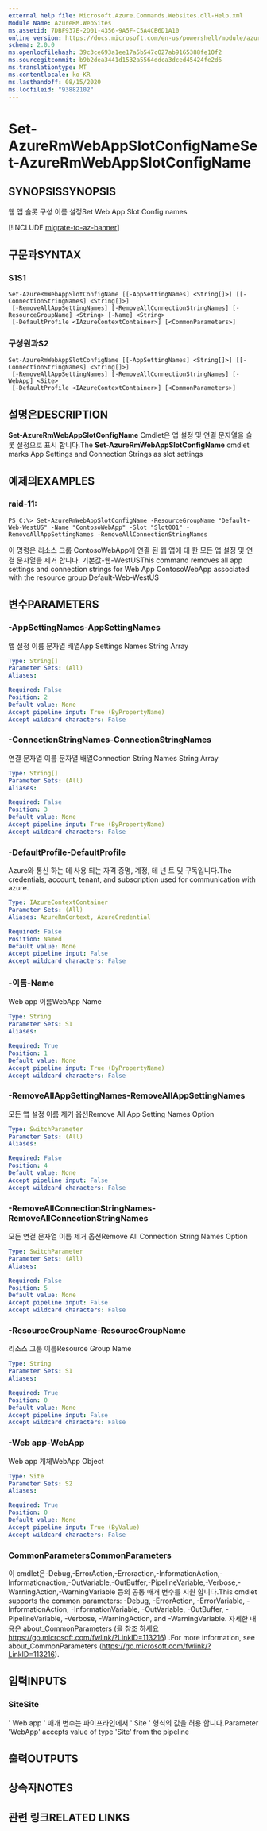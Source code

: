 ```yaml
---
external help file: Microsoft.Azure.Commands.Websites.dll-Help.xml
Module Name: AzureRM.WebSites
ms.assetid: 7DBF937E-2D01-4356-9A5F-C5A4CB6D1A10
online version: https://docs.microsoft.com/en-us/powershell/module/azurerm.websites/set-azurermwebappslotconfigname
schema: 2.0.0
ms.openlocfilehash: 39c3ce693a1ee17a5b547c027ab9165388fe10f2
ms.sourcegitcommit: b9b2dea3441d1532a5564ddca3dced45424fe2d6
ms.translationtype: MT
ms.contentlocale: ko-KR
ms.lasthandoff: 08/15/2020
ms.locfileid: "93882102"
---
```

# <span data-ttu-id="cfc0b-101">Set-AzureRmWebAppSlotConfigName</span><span class="sxs-lookup"><span data-stu-id="cfc0b-101">Set-AzureRmWebAppSlotConfigName</span></span>

## <span data-ttu-id="cfc0b-102">SYNOPSIS</span><span class="sxs-lookup"><span data-stu-id="cfc0b-102">SYNOPSIS</span></span>
<span data-ttu-id="cfc0b-103">웹 앱 슬롯 구성 이름 설정</span><span class="sxs-lookup"><span data-stu-id="cfc0b-103">Set Web App Slot Config names</span></span>

[!INCLUDE [migrate-to-az-banner](../../includes/migrate-to-az-banner.md)]

## <span data-ttu-id="cfc0b-104">구문과</span><span class="sxs-lookup"><span data-stu-id="cfc0b-104">SYNTAX</span></span>

### <span data-ttu-id="cfc0b-105">S1</span><span class="sxs-lookup"><span data-stu-id="cfc0b-105">S1</span></span>
```
Set-AzureRmWebAppSlotConfigName [[-AppSettingNames] <String[]>] [[-ConnectionStringNames] <String[]>]
 [-RemoveAllAppSettingNames] [-RemoveAllConnectionStringNames] [-ResourceGroupName] <String> [-Name] <String>
 [-DefaultProfile <IAzureContextContainer>] [<CommonParameters>]
```

### <span data-ttu-id="cfc0b-106">구성원과</span><span class="sxs-lookup"><span data-stu-id="cfc0b-106">S2</span></span>
```
Set-AzureRmWebAppSlotConfigName [[-AppSettingNames] <String[]>] [[-ConnectionStringNames] <String[]>]
 [-RemoveAllAppSettingNames] [-RemoveAllConnectionStringNames] [-WebApp] <Site>
 [-DefaultProfile <IAzureContextContainer>] [<CommonParameters>]
```

## <span data-ttu-id="cfc0b-107">설명은</span><span class="sxs-lookup"><span data-stu-id="cfc0b-107">DESCRIPTION</span></span>
<span data-ttu-id="cfc0b-108">**Set-AzureRmWebAppSlotConfigName** Cmdlet은 앱 설정 및 연결 문자열을 슬롯 설정으로 표시 합니다.</span><span class="sxs-lookup"><span data-stu-id="cfc0b-108">The **Set-AzureRmWebAppSlotConfigName** cmdlet marks App Settings and Connection Strings as slot settings</span></span>

## <span data-ttu-id="cfc0b-109">예제의</span><span class="sxs-lookup"><span data-stu-id="cfc0b-109">EXAMPLES</span></span>

### <span data-ttu-id="cfc0b-110">raid-1</span><span class="sxs-lookup"><span data-stu-id="cfc0b-110">1:</span></span>
```
PS C:\> Set-AzureRmWebAppSlotConfigName -ResourceGroupName "Default-Web-WestUS" -Name "ContosoWebApp" -Slot "Slot001" -RemoveAllAppSettingNames -RemoveAllConnectionStringNames
```

<span data-ttu-id="cfc0b-111">이 명령은 리소스 그룹 ContosoWebApp에 연결 된 웹 앱에 대 한 모든 앱 설정 및 연결 문자열을 제거 합니다. 기본값-웹-WestUS</span><span class="sxs-lookup"><span data-stu-id="cfc0b-111">This command removes all app settings and connection strings for Web App ContosoWebApp associated with the resource group Default-Web-WestUS</span></span>

## <span data-ttu-id="cfc0b-112">변수</span><span class="sxs-lookup"><span data-stu-id="cfc0b-112">PARAMETERS</span></span>

### <span data-ttu-id="cfc0b-113">-AppSettingNames</span><span class="sxs-lookup"><span data-stu-id="cfc0b-113">-AppSettingNames</span></span>
<span data-ttu-id="cfc0b-114">앱 설정 이름 문자열 배열</span><span class="sxs-lookup"><span data-stu-id="cfc0b-114">App Settings Names String Array</span></span>

```yaml
Type: String[]
Parameter Sets: (All)
Aliases: 

Required: False
Position: 2
Default value: None
Accept pipeline input: True (ByPropertyName)
Accept wildcard characters: False
```

### <span data-ttu-id="cfc0b-115">-ConnectionStringNames</span><span class="sxs-lookup"><span data-stu-id="cfc0b-115">-ConnectionStringNames</span></span>
<span data-ttu-id="cfc0b-116">연결 문자열 이름 문자열 배열</span><span class="sxs-lookup"><span data-stu-id="cfc0b-116">Connection String Names String Array</span></span>

```yaml
Type: String[]
Parameter Sets: (All)
Aliases: 

Required: False
Position: 3
Default value: None
Accept pipeline input: True (ByPropertyName)
Accept wildcard characters: False
```

### <span data-ttu-id="cfc0b-117">-DefaultProfile</span><span class="sxs-lookup"><span data-stu-id="cfc0b-117">-DefaultProfile</span></span>
<span data-ttu-id="cfc0b-118">Azure와 통신 하는 데 사용 되는 자격 증명, 계정, 테 넌 트 및 구독입니다.</span><span class="sxs-lookup"><span data-stu-id="cfc0b-118">The credentials, account, tenant, and subscription used for communication with azure.</span></span>

```yaml
Type: IAzureContextContainer
Parameter Sets: (All)
Aliases: AzureRmContext, AzureCredential

Required: False
Position: Named
Default value: None
Accept pipeline input: False
Accept wildcard characters: False
```

### <span data-ttu-id="cfc0b-119">-이름</span><span class="sxs-lookup"><span data-stu-id="cfc0b-119">-Name</span></span>
<span data-ttu-id="cfc0b-120">Web app 이름</span><span class="sxs-lookup"><span data-stu-id="cfc0b-120">WebApp Name</span></span>

```yaml
Type: String
Parameter Sets: S1
Aliases: 

Required: True
Position: 1
Default value: None
Accept pipeline input: True (ByPropertyName)
Accept wildcard characters: False
```

### <span data-ttu-id="cfc0b-121">-RemoveAllAppSettingNames</span><span class="sxs-lookup"><span data-stu-id="cfc0b-121">-RemoveAllAppSettingNames</span></span>
<span data-ttu-id="cfc0b-122">모든 앱 설정 이름 제거 옵션</span><span class="sxs-lookup"><span data-stu-id="cfc0b-122">Remove All App Setting Names Option</span></span>

```yaml
Type: SwitchParameter
Parameter Sets: (All)
Aliases: 

Required: False
Position: 4
Default value: None
Accept pipeline input: False
Accept wildcard characters: False
```

### <span data-ttu-id="cfc0b-123">-RemoveAllConnectionStringNames</span><span class="sxs-lookup"><span data-stu-id="cfc0b-123">-RemoveAllConnectionStringNames</span></span>
<span data-ttu-id="cfc0b-124">모든 연결 문자열 이름 제거 옵션</span><span class="sxs-lookup"><span data-stu-id="cfc0b-124">Remove All Connection String Names Option</span></span>

```yaml
Type: SwitchParameter
Parameter Sets: (All)
Aliases: 

Required: False
Position: 5
Default value: None
Accept pipeline input: False
Accept wildcard characters: False
```

### <span data-ttu-id="cfc0b-125">-ResourceGroupName</span><span class="sxs-lookup"><span data-stu-id="cfc0b-125">-ResourceGroupName</span></span>
<span data-ttu-id="cfc0b-126">리소스 그룹 이름</span><span class="sxs-lookup"><span data-stu-id="cfc0b-126">Resource Group Name</span></span>

```yaml
Type: String
Parameter Sets: S1
Aliases: 

Required: True
Position: 0
Default value: None
Accept pipeline input: False
Accept wildcard characters: False
```

### <span data-ttu-id="cfc0b-127">-Web app</span><span class="sxs-lookup"><span data-stu-id="cfc0b-127">-WebApp</span></span>
<span data-ttu-id="cfc0b-128">Web app 개체</span><span class="sxs-lookup"><span data-stu-id="cfc0b-128">WebApp Object</span></span>

```yaml
Type: Site
Parameter Sets: S2
Aliases: 

Required: True
Position: 0
Default value: None
Accept pipeline input: True (ByValue)
Accept wildcard characters: False
```

### <span data-ttu-id="cfc0b-129">CommonParameters</span><span class="sxs-lookup"><span data-stu-id="cfc0b-129">CommonParameters</span></span>
<span data-ttu-id="cfc0b-130">이 cmdlet은-Debug,-ErrorAction,-Erroraction,-InformationAction,-Informationaction,-OutVariable,-OutBuffer,-PipelineVariable,-Verbose,-WarningAction,-WarningVariable 등의 공통 매개 변수를 지원 합니다.</span><span class="sxs-lookup"><span data-stu-id="cfc0b-130">This cmdlet supports the common parameters: -Debug, -ErrorAction, -ErrorVariable, -InformationAction, -InformationVariable, -OutVariable, -OutBuffer, -PipelineVariable, -Verbose, -WarningAction, and -WarningVariable.</span></span> <span data-ttu-id="cfc0b-131">자세한 내용은 about_CommonParameters (을 참조 하세요 https://go.microsoft.com/fwlink/?LinkID=113216) .</span><span class="sxs-lookup"><span data-stu-id="cfc0b-131">For more information, see about_CommonParameters (https://go.microsoft.com/fwlink/?LinkID=113216).</span></span>

## <span data-ttu-id="cfc0b-132">입력</span><span class="sxs-lookup"><span data-stu-id="cfc0b-132">INPUTS</span></span>

### <span data-ttu-id="cfc0b-133">Site</span><span class="sxs-lookup"><span data-stu-id="cfc0b-133">Site</span></span>
<span data-ttu-id="cfc0b-134">' Web app ' 매개 변수는 파이프라인에서 ' Site ' 형식의 값을 허용 합니다.</span><span class="sxs-lookup"><span data-stu-id="cfc0b-134">Parameter 'WebApp' accepts value of type 'Site' from the pipeline</span></span>

## <span data-ttu-id="cfc0b-135">출력</span><span class="sxs-lookup"><span data-stu-id="cfc0b-135">OUTPUTS</span></span>

## <span data-ttu-id="cfc0b-136">상속자</span><span class="sxs-lookup"><span data-stu-id="cfc0b-136">NOTES</span></span>

## <span data-ttu-id="cfc0b-137">관련 링크</span><span class="sxs-lookup"><span data-stu-id="cfc0b-137">RELATED LINKS</span></span>

